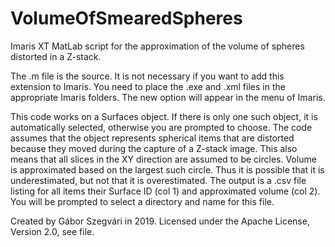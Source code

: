 # VolumeOfSmearedSpheres
Imaris XT MatLab script for the approximation of the volume of spheres distorted in a Z-stack.

The .m file is the source. It is not necessary if you want to add this extension to Imaris.
You need to place the .exe and .xml files in the appropriate Imaris folders. The new option will appear in the menu of Imaris.

This code works on a Surfaces object. If there is only one such object, it is automatically selected, otherwise you are prompted to choose.
The code assumes that the object represents spherical items that are distorted because they moved during the capture of a Z-stack image. This also means that all slices in the XY direction are assumed to be circles. Volume is approximated based on the largest such circle. Thus it is possible that it is underestimated, but not that it is overestimated.
The output is a .csv file listing for all items their Surface ID (col 1) and approximated volume (col 2). You will be prompted to select a directory and name for this file.

Created by Gábor Szegvári in 2019. Licensed under the Apache License, Version 2.0, see file.

